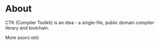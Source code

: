 About
=====
CTK (Compiler Toolkit) is an idea - a single-file, public domain compiler library and toolchain.

More soon(-ish)
